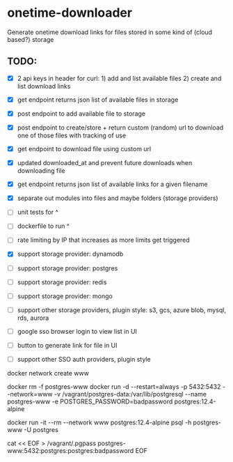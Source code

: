 # onetime-downloader
Generate onetime download links for files stored in some kind of (cloud based?) storage

## TODO:
- [x] 2 api keys in header for curl: 1) add and list available files 2) create and list download links
- [x] get endpoint returns json list of available files in storage
- [x] post endpoint to add available file to storage
- [x] post endpoint to create/store + return custom (random) url to download one of those files with tracking of use
- [x] get endpoint to download file using custom url
- [x] updated downloaded_at and prevent future downloads when downloading file
- [x] get endpoint returns json list of available links for a given filename
- [x] separate out modules into files and maybe folders (storage providers)
- [ ] unit tests for ^
- [ ] dockerfile to run ^

- [ ] rate limiting by IP that increases as more limits get triggered
- [x] support storage provider: dynamodb
- [ ] support storage provider: postgres
- [ ] support storage provider: redis
- [ ] support storage provider: mongo
- [ ] support other storage providers, plugin style: s3, gcs, azure blob, mysql, rds, aurora

- [ ] google sso browser login to view list in UI
- [ ] button to generate link for file in UI
- [ ] support other SSO auth providers, plugin style


docker network create www

docker rm -f postgres-www
docker run -d --restart=always -p 5432:5432 --network=www -v /vagrant/postgres-data:/var/lib/postgresql --name postgres-www -e POSTGRES_PASSWORD=badpassword postgres:12.4-alpine

docker run -it --rm --network www postgres:12.4-alpine psql -h postgres-www -U postgres

cat << EOF > /vagrant/.pgpass
postgres-www:5432:postgres:postgres:badpassword
EOF
